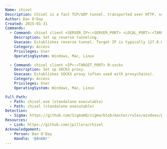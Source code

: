 ```yaml
---
Name: chisel
Description: Chisel is a fast TCP/UDP tunnel, transported over HTTP, secured via SSH. Single executable including both client and server. Written in Go (golang). Chisel is mainly useful for passing through firewalls, though it can also be used to provide a secure endpoint into a network.
Author: Dan O'Day
Created: 2025-01-31
Commands:
  - Command: chisel client <SERVER_IP>:<SERVER_PORT> <LOCAL_PORT>:<TARGET_IP>:<TARGET_PORT>
    Description: Set up reverse tunneling.
    Usecase: Establishes reverse tunnel. Target IP is typically 127.0.0.1 when executed directly on the target machine.
    Category: Access
    Privileges: User
    OperatingSystem: Windows, Mac, Linux

  - Command: chisel client <IP>:<TARGET_PORT> R:socks
    Description: Set up SOCKS proxy.
    Usecase: Establishes SOCKS proxy (often used with proxychains).
    Category: Access
    Privileges: User
    OperatingSystem: Windows, Mac, Linux

Full_Path:
  - Path: chisel.exe (standalone executable)
  - Path: chisel (standalone executable)
Detection:
  - Sigma: https://github.com/SigmaHQ/sigma/blob/master/rules/windows/process_creation/proc_creation_win_pua_chisel.yml
Resources:
  - Link: https://github.com/jpillora/chisel
Acknowledgement:
  - Person: Dan O'Day
    Handle: '@4n68r'
---
```

